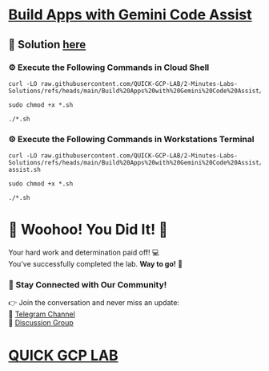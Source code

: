 # [Build Apps with Gemini Code Assist](https://www.cloudskillsboost.google/paths/19/course_templates/1166/labs/509927)

## 🔑 Solution [here](https://youtu.be/djPcgx96OBE)

### ⚙️ Execute the Following Commands in Cloud Shell

```
curl -LO raw.githubusercontent.com/QUICK-GCP-LAB/2-Minutes-Labs-Solutions/refs/heads/main/Build%20Apps%20with%20Gemini%20Code%20Assist/shell.sh

sudo chmod +x *.sh

./*.sh
```

### ⚙️ Execute the Following Commands in Workstations Terminal

```
curl -LO raw.githubusercontent.com/QUICK-GCP-LAB/2-Minutes-Labs-Solutions/refs/heads/main/Build%20Apps%20with%20Gemini%20Code%20Assist/code-assist.sh

sudo chmod +x *.sh

./*.sh
```


# 🎉 Woohoo! You Did It! 🎉  

Your hard work and determination paid off! 💻  
You've successfully completed the lab. **Way to go!** 🚀

### 💬 Stay Connected with Our Community!  
👉 Join the conversation and never miss an update:  
📢 [Telegram Channel](https://t.me/quickgcplab)  
👥 [Discussion Group](https://t.me/quickgcplabchats)  

# [QUICK GCP LAB](https://www.youtube.com/@quickgcplab)
